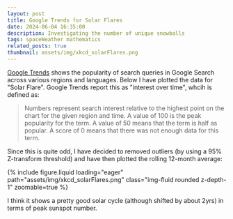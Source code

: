 ```yaml
---
layout: post
title: Google Trends for Solar Flares
date: 2024-06-04 16:35:00
description: Investigating the number of unique snowballs
tags: spaceWeather mathematics
related_posts: true
thumbnail: assets/img/xkcd_solarFlares.png
---
```


[Google Trends](https://trends.google.com/trends/) shows the popularity of search queries in Google Search across various regions and languages. Below I have plotted the data for "Solar Flare". Google Trends report this as "interest over time", whcih is defined as:

> Numbers represent search interest relative to the highest point on the chart for the given region and time. A value of 100 is the peak popularity for the term. A value of 50 means that the term is half as popular. A score of 0 means that there was not enough data for this term.

Since this is quite odd, I have decided to removed outliers (by using a 95% Z-transform threshold) and have then plotted the rolling 12-month average:

<div class="row mt-3">
    <div class="col-sm mt-3 mt-md-0">
        {% include figure.liquid loading="eager" path="assets/img/xkcd_solarFlares.png" class="img-fluid rounded z-depth-1" zoomable=true %}
    </div>
</div>

I think it shows a pretty good solar cycle (although shifted by about 2yrs) in terms of peak sunspot number.
